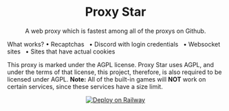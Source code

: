<div align='center'>

# Proxy Star
A web proxy which is fastest among all of the proxys on Github.
  
 <div align='left'>

What works?
• Recaptchas
&nbsp; 
• Discord with login credentials
&nbsp;
• Websocket sites
&nbsp;
• Sites that have actual cookies

This proxy is marked under the AGPL license.
Proxy Star uses AGPL, and under the terms of that license, this project, therefore, is also required to be licensed under AGPL.
**Note:**  All of the built-in games will **NOT** work on certain services, since these services have a size limit.

<div align='center'>
  
[![Deploy on Railway](https://railway.app/button.svg)](https://railway.app/template/pTe4mb?referralCode=R3UkeC)
